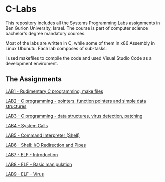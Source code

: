 # C-Labs
This repository includes all the Systems Programming Labs assignments in Ben Gurion University, Israel. The course is part of computer science bachelor's degree mandatory courses.

Most of the labs are written in C, while some of them in x86 Assembly in Linux Ubunutu. Each lab composes of sub-tasks.

I used makefiles to compile the code and used Visual Studio Code as a development enviroment.


## The Assignments
[LAB1 - Rudimentary C programming, make files](https://www.cs.bgu.ac.il/~caspl212/Lab1/Tasks)

[LAB2 - C programming - pointers, function pointers and simple data structures](https://www.cs.bgu.ac.il/~caspl212/Lab2/Tasks)

[LAB3 - C programming - data structures, virus detection, patching](https://www.cs.bgu.ac.il/~caspl212/Lab3/Tasks)

[LAB4 - System Calls](https://www.cs.bgu.ac.il/~caspl212/Lab4/Tasks)

[LAB5 - Command Interpreter (Shell)](https://www.cs.bgu.ac.il/~caspl212/Lab5/Tasks)

[LAB6 - Shell: I/O Redirection and Pipes](https://www.cs.bgu.ac.il/~caspl212/Lab6/Tasks)

[LAB7 - ELF - Introduction](https://www.cs.bgu.ac.il/~caspl212/Lab7/Tasks)

[LAB8 - ELF - Basic manipulation](https://www.cs.bgu.ac.il/~caspl212/Lab8/Tasks)

[LAB9 - ELF - Virus](https://www.cs.bgu.ac.il/~caspl212/Lab92/Tasks)


